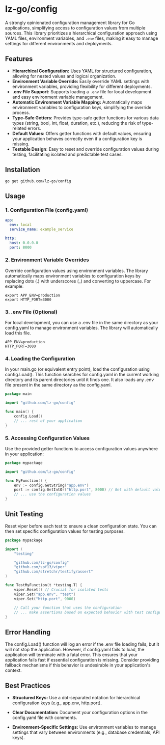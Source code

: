 # lz-go/config

A strongly opinionated configuration management library for Go applications, simplifying access to configuration values from multiple sources.  This library prioritizes a hierarchical configuration approach using YAML files, environment variables, and `.env` files, making it easy to manage settings for different environments and deployments.

## Features

* **Hierarchical Configuration:** Uses YAML for structured configuration, allowing for nested values and logical organization.
* **Environment Variable Override:**  Easily override YAML settings with environment variables, providing flexibility for different deployments.
* **.env File Support:** Supports loading a `.env` file for local development and easy environment variable management.
* **Automatic Environment Variable Mapping:** Automatically maps environment variables to configuration keys, simplifying the override process.
* **Type-Safe Getters:** Provides type-safe getter functions for various data types (string, bool, int, float, duration, etc.), reducing the risk of type-related errors.
* **Default Values:** Offers getter functions with default values, ensuring your application behaves correctly even if a configuration key is missing.
* **Testable Design:**  Easy to reset and override configuration values during testing, facilitating isolated and predictable test cases.

## Installation

```shell
go get github.com/lz-go/config
```

## Usage

### 1. Configuration File (config.yaml)

```yaml
app:
  env: local
  service_name: example_service

http:
  host: 0.0.0.0
  port: 8000
```

### 2. Environment Variable Overrides

Override configuration values using environment variables. The library automatically maps environment variables to configuration keys by replacing dots (.) with underscores (_) and converting to uppercase. For example:

```shell
export APP_ENV=production
export HTTP_PORT=3000
```

### 3. .env File (Optional)

For local development, you can use a .env file in the same directory as your config.yaml to manage environment variables. The library will automatically load this file.

```text
APP_ENV=production
HTTP_PORT=3000
```

### 4. Loading the Configuration

In your main.go (or equivalent entry point), load the configuration using config.Load(). This function searches for config.yaml in the current working directory and its parent directories until it finds one. It also loads any .env file present in the same directory as the config.yaml.

```go
package main

import "github.com/lz-go/config"

func main() {
	config.Load()
	// ... rest of your application
}
```

### 5. Accessing Configuration Values

Use the provided getter functions to access configuration values anywhere in your application:

```go
package mypackage

import "github.com/lz-go/config"

func MyFunction() {
	env := config.GetString("app.env")
	port := config.GetIntOr("http.port", 8000) // Get with default value
	// ... use the configuration values
}
```

## Unit Testing

Reset viper before each test to ensure a clean configuration state. You can then set specific configuration values for testing purposes.

```go
package mypackage

import (
	"testing"

	"github.com/lz-go/config"
	"github.com/spf13/viper"
	"github.com/stretchr/testify/assert"
)

func TestMyFunction(t *testing.T) {
	viper.Reset() // Crucial for isolated tests
	viper.Set("app.env", "test")
	viper.Set("http.port", 9000)
	
	// Call your function that uses the configuration
    // ... make assertions based on expected behavior with test configuration
}
```

## Error Handling

The config.Load() function will log an error if the .env file loading fails, but it will not stop the application. However, if config.yaml fails to load, the application will terminate with a fatal error. This ensures that your application fails fast if essential configuration is missing. Consider providing fallback mechanisms if this behavior is undesirable in your application's context.

## Best Practices

* **Structured Keys:** Use a dot-separated notation for hierarchical configuration keys (e.g., app.env, http.port).

* **Clear Documentation:** Document your configuration options in the config.yaml file with comments.

* **Environment-Specific Settings:** Use environment variables to manage settings that vary between environments (e.g., database credentials, API keys).
